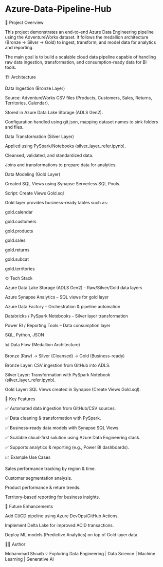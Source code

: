 # Azure-Data-Pipeline-Hub

📌 Project Overview

This project demonstrates an end-to-end Azure Data Engineering pipeline using the AdventureWorks dataset. It follows the medallion architecture (Bronze → Silver → Gold) to ingest, transform, and model data for analytics and reporting.

The main goal is to build a scalable cloud data pipeline capable of handling raw data ingestion, transformation, and consumption-ready data for BI tools.



🏗️ Architecture

Data Ingestion (Bronze Layer)

Source: AdventureWorks CSV files (Products, Customers, Sales, Returns, Territories, Calendar).

Stored in Azure Data Lake Storage (ADLS Gen2).

Configuration handled using git.json, mapping dataset names to sink folders and files.

Data Transformation (Silver Layer)

Applied using PySpark/Notebooks (silver_layer_refer.ipynb).

Cleansed, validated, and standardized data.

Joins and transformations to prepare data for analytics.

Data Modeling (Gold Layer)

Created SQL Views using Synapse Serverless SQL Pools.

Script: Create Views Gold.sql

Gold layer provides business-ready tables such as:

gold.calendar

gold.customers

gold.products

gold.sales

gold.returns

gold.subcat

gold.territories



⚙️ Tech Stack

Azure Data Lake Storage (ADLS Gen2) – Raw/Silver/Gold data layers

Azure Synapse Analytics – SQL views for gold layer

Azure Data Factory – Orchestration & pipeline automation

Databricks / PySpark Notebooks – Silver layer transformation

Power BI / Reporting Tools – Data consumption layer

SQL, Python, JSON

📊 Data Flow (Medallion Architecture)

Bronze (Raw) → Silver (Cleansed) → Gold (Business-ready)

Bronze Layer: CSV ingestion from GitHub into ADLS.

Silver Layer: Transformation with PySpark Notebook (silver_layer_refer.ipynb).

Gold Layer: SQL Views created in Synapse (Create Views Gold.sql).



🚀 Key Features

✅ Automated data ingestion from GitHub/CSV sources.

✅ Data cleaning & transformation with PySpark.

✅ Business-ready data models with Synapse SQL Views.

✅ Scalable cloud-first solution using Azure Data Engineering stack.

✅ Supports analytics & reporting (e.g., Power BI dashboards).



📈 Example Use Cases

Sales performance tracking by region & time.

Customer segmentation analysis.

Product performance & return trends.

Territory-based reporting for business insights.



🔮 Future Enhancements

Add CI/CD pipeline using Azure DevOps/GitHub Actions.

Implement Delta Lake for improved ACID transactions.

Deploy ML models (Predictive Analytics) on top of Gold layer data.


👨‍💻 Author

Mohammad Shoaib
💡 Exploring Data Engineering | Data Science | Machine Learning | Generative AI
